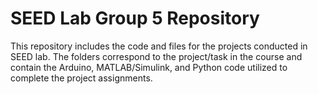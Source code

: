 # SEED Lab Group 5 Repository
This repository includes the code and files for the projects conducted in SEED lab. The folders correspond to the project/task in the course and contain the Arduino, MATLAB/Simulink, and Python code utilized to complete the project assignments.
